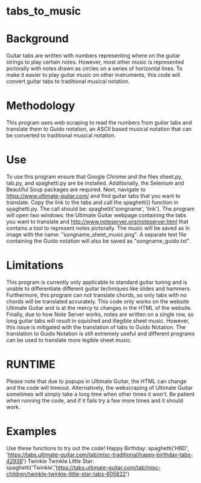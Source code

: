 # tabs_to_music
 # Background 
 Guitar tabs are written with numbers representing where on the guitar strings to play certain notes. However, most other music is represented pictorally with notes drawn as circles on a series of horizontal lines. To make it easier to play guitar music on other instruments, this code will convert guitar tabs to traditional musical notation. 

 # Methodology
 This program uses web scraping to read the numbers from guitar tabs and translate them to Guido notation, an ASCII based musical notation that can be converted to traditional musical notation.
 
 # Use
 To use this program ensure that Google Chrome and the files sheet.py, tab.py, and spaghetti.py are be installed. Additionally, the Selenium and Beautiful Soup packages  are required. Next, navigate to https://www.ultimate-guitar.com/ and find guitar tabs that you want to translate. Copy the link to the tabs and call the spaghetti() function in spaghetti.py. The call should be: spaghetti('songname', 'link'). The program will open two windows: the Ultimate Guitar webpage containing the tabs you want to translate and http://www.noteserver.org/noteserver.html that contains a tool to represent notes pictorally. The music will be saved as in image with the name: "songname_sheet_music.png". A separate text file containing the Guido notation will also be saved as "songname_guido.txt".

# Limitations
This program is currently only applicable to standard guitar tuning and is unable to differentiate different guitar techniques like slides and hammers. Furthermore, this program can not translate chords, so only tabs with no chords will be translated accurately. This code only works on the website Ultimate Guitar and is at the mercy to changes in the HTML of the website. Finally, due to how Note Server works, notes are written on a single row, so long guitar tabs will result in squished and illegible sheet music. However, this issue is mitigated with the translation of tabs to Guido Notation. The translation to Guido Notation is still extremely useful and different programs can be used to translate more legible sheet music. 

# RUNTIME
Please note that due to popups in Ultimate Guitar, the HTML can change and the code will timeout. Alternatively, the webscraping of Ultimate Guitar sometimes will simply take a long time when other times it won't. Be patient when running the code, and if it fails try a few more times and it should work. 

# Examples
Use these functions to try out the code!
Happy Birthday: spaghetti('HBD', 'https://tabs.ultimate-guitar.com/tab/misc-traditional/happy-birthday-tabs-42938')
Twinkle Twinkle Little Star: spaghetti('Twinkle','https://tabs.ultimate-guitar.com/tab/misc-children/twinkle-twinkle-little-star-tabs-605822')
 
